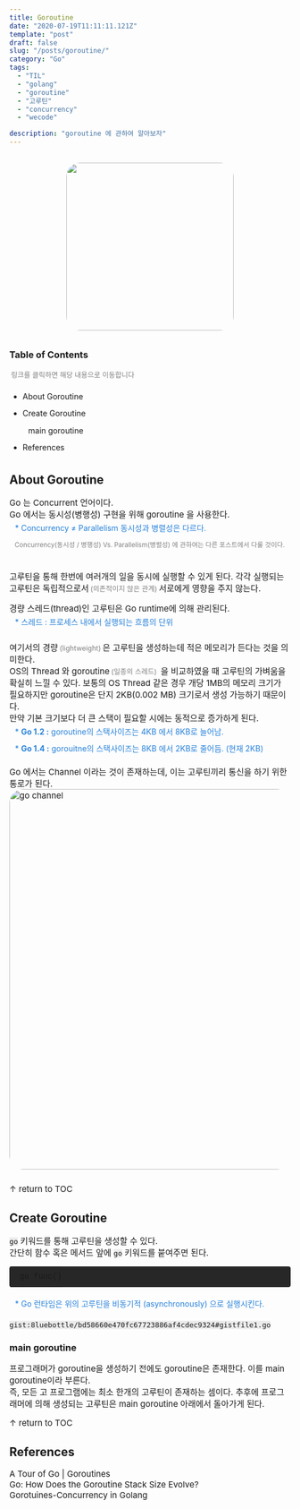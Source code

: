 ```yaml
---
title: Goroutine
date: "2020-07-19T11:11:11.121Z"
template: "post"
draft: false
slug: "/posts/goroutine/"
category: "Go"
tags:
  - "TIL"
  - "golang"
  - "goroutine"
  - "고루틴"
  - "concurrency"
  - "wecode"

description: "goroutine 에 관하여 알아보자"
---
```

<head>
<style>
  code {background-color: #ececec}
  p    {font-size: 15px;}
  tr   {text-align: right;}
  sub { font-size: 14px; vertical-align: middle; padding-left: 10px; line-height: 30px; color: #2680d9;}
  /* li {margin: 20px 0px;list-style: none;} */
  strong {font-size: 18px;vertical-align: middle;}
  small {color: #808080; padding: 0px 3px;}
  #rcorners {
    border-radius: 25px;
    border: 2px solid #dd4ecf;
    padding: 20px; 
    width: 200px;
    height: 150px;  
  }
  .rdimg {border-radius: 25px;}
  img{margin-bottom: 10px;}
  ol, ul{line-height: 30px;}
  .alignR{text-align: left;}
  table{ width: 100%; line-height: 25px; margin: 20px; font-size: 14px; padding:10px;}
  a {text-decoration: none;}
  td {text-indent: 10px;}
</style>
</head>

<body>
<link href="https://fonts.googleapis.com/css?family=Nanum+Gothic+Coding&display=swap" rel="stylesheet">
<center>
  <div style="font-family: 'Nanum Gothic Coding', monospace;">
  <img src="https://user-images.githubusercontent.com/48475824/87862091-41cddd80-c987-11ea-9843-2576afb705b2.gif" vspace="15px" width="300" class="rdimg">
</center>

### Table of Contents
<small>링크를 클릭하면 해당 내용으로 이동합니다</small>

 + [About Goroutine](#about-goroutine)
 + [Create Goroutine](#create-goroutine)<br>
   <sub>
    [main goroutine](#main-goroutine)
   </sub>
 + [References](#references)


## About Goroutine  
<p>
Go 는 Concurrent 언어이다.<br>
Go 에서는 동시성(병행성) 구현을 위해 goroutine 을 사용한다.<br>
  <sub>
    * Concurrency ≠ Parallelism 동시성과 병렬성은 다르다. <br>
    <small> &nbsp;&nbsp;Concurrency(동시성 / 병행성) Vs. Parallelism(병렬성) 에 관하여는 다른 포스트에서 다룰 것이다.<br><br>
    </small>
  </sub>
  고루틴을 통해 한번에 여러개의 일을 동시에 실행할 수 있게 된다.  각각 실행되는 고루틴은 독립적으로서<small>(의존적이지 않은 관계)</small>서로에게 영향을 주지 않는다.  

  경량 스레드(thread)인 고루틴은 Go runtime에 의해 관리된다.  
  <sub>
    * 스레드 : 프로세스 내에서 실행되는 흐름의 단위  
  </sub><br>
  여기서의 경량<small>(lightweight)</small>은 고루틴을 생성하는데 적은 메모리가 든다는 것을 의미한다.  
  OS의 Thread 와 goroutine<small>(일종의 스레드)</small> 을 비교하였을 때 고루틴의 가벼움을 확실히 느낄 수 있다. 보통의 OS Thread 같은 경우 개당 1MB의 메모리 크기가 필요하지만 goroutine은 단지 2KB(0.002 MB) 크기로서 생성 가능하기 때문이다.<br>
  만약 기본 크기보다 더 큰 스택이 필요할 시에는 동적으로 증가하게 된다.
  <br>
  <sub>
    * <b>Go 1.2 :</b> goroutine의 스택사이즈는 4KB 에서 8KB로 늘어남.
  </sub><br>
  <sub>
    * <b>Go 1.4 :</b> gorouitne의 스택사이즈는 8KB 에서 2KB로 줄어듬. (현재 2KB)
  </sub>
</p>


 Go 에서는 <a style="text-decoration:none" href="https://github.com/8luebottle/TIL/blob/master/Go/channel.md" target="_blank" rel="noopener noreferrer">Channel</a> 이라는 것이 존재하는데, 이는 고루틴끼리 통신을 하기 위한 통로가 된다.
 <img width="680" alt="go channel" src="https://user-images.githubusercontent.com/48475824/87861805-ab98b800-c984-11ea-9f19-80ea3fe7dc80.png" class="rdimg">

[↑ return to TOC](#table-of-contents)

## Create Goroutine
<code>go</code> 키워드를 통해 고루틴을 생성할 수 있다.  
간단히 함수 혹은 메서드 앞에 <code>go</code> 키워드를 붙여주면 된다.  

<div style="color:#f0f0f0;font-family:Consolas,'Liberation Mono', Menlo, Courier, monospace;overflow:auto"><table style="margin:0;padding:0;background-color:#272727;border-radius:4px;" cellpadding="0"><td style="padding:5px 0;text-align:left">&nbsp;go&nbsp;func()</td></table></div>

<p>
  <sub>
    * Go 런타임은 위의 고루틴을 비동기적 (asynchronously) 으로 실행시킨다.
  </sub>
</p>

`gist:8luebottle/bd58660e470fc67723886af4cdec9324#gistfile1.go`

### main goroutine
<p>
  프로그래머가 goroutine을 생성하기 전에도 goroutine은 존재한다. 이를 main goroutine이라 부른다.<br>
  즉, 모든 고 프로그램에는 최소 한개의 고루틴이 존재하는 셈이다. 추후에 프로그래머에 의해 생성되는 고루틴은 main goroutine 아래에서 돌아가게 된다. 
</p>


[↑ return to TOC](#table-of-contents)


## References
[A Tour of Go | Goroutines](https://tour.golang.org/concurrency/1#:~:text=A%20goroutine%20is%20a%20lightweight%20thread%20managed%20by%20the%20Go%20runtime.&text=The%20evaluation%20of%20f%20%2C%20x,shared%20memory%20must%20be%20synchronized.)  
[Go: How Does the Goroutine Stack Size Evolve?](https://medium.com/a-journey-with-go/go-how-does-the-goroutine-stack-size-evolve-447fc02085e5)  
[Gorotuines-Concurrency in Golang](https://www.geeksforgeeks.org/goroutines-concurrency-in-golang/?ref=lbp)  